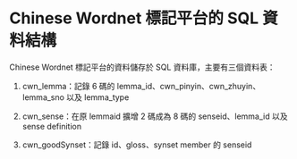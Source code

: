 Chinese Wordnet 標記平台的 SQL 資料結構
=======
Chinese Wordnet 標記平台的資料儲存於 SQL 資料庫，主要有三個資料表：

1. cwn_lemma：記錄 6 碼的 lemma_id、cwn_pinyin、cwn_zhuyin、lemma_sno 以及 lemma_type

2. cwn_sense：在原 lemmaid 擴增 2 碼成為 8 碼的 senseid、lemma_id 以及 sense definition

3. cwn_goodSynset：記錄 id、gloss、synset member 的 senseid
